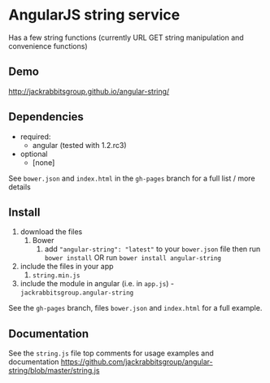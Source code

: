 # AngularJS string service

Has a few string functions (currently URL GET string manipulation and convenience functions)

## Demo
http://jackrabbitsgroup.github.io/angular-string/

## Dependencies
- required:
	- angular (tested with 1.2.rc3)
- optional
	- [none]

See `bower.json` and `index.html` in the `gh-pages` branch for a full list / more details

## Install
1. download the files
	1. Bower
		1. add `"angular-string": "latest"` to your `bower.json` file then run `bower install` OR run `bower install angular-string`
2. include the files in your app
	1. `string.min.js`
3. include the module in angular (i.e. in `app.js`) - `jackrabbitsgroup.angular-string`

See the `gh-pages` branch, files `bower.json` and `index.html` for a full example.


## Documentation
See the `string.js` file top comments for usage examples and documentation
https://github.com/jackrabbitsgroup/angular-string/blob/master/string.js